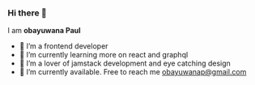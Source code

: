 ### Hi there 👋


I am **obayuwana Paul** 

- 🔭 I’m a frontend developer 
- 🌱 I’m currently learning more on react and graphql
- 👯 I’m a lover of jamstack development and eye catching design
- 🤔 I’m currently available. Free to reach me obayuwanap@gmail.com 

